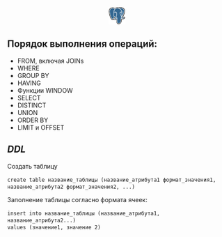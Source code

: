 <div>
  <p align="center"
   
  <a href ="https://www.chaijs.com/">
  <img src="https://github.com/devicons/devicon/blob/master/icons/postgresql/postgresql-original.svg" width="40px"/>
   </a>
   </p>
 </div>                                                                                                                           


                                                   
## Порядок выполнения операций:

- FROM, включая JOINs
- WHERE
- GROUP BY
- HAVING
- Функции WINDOW
- SELECT
- DISTINCT
- UNION
- ORDER BY
- LIMIT и OFFSET
                                                                          
## _DDL_
Создать таблицу
```
create table название_таблицы (название_атрибута1 формат_значения1, название_атрибута2 формат_значения2, ...)
```
Заполнение таблицы согласно формата ячеек:
```
insert into название_таблицы (название_атрибута1, название_атрибута2...)
values (значение1, значение 2)
```
